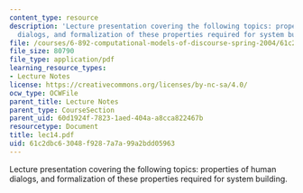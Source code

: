 ```yaml
---
content_type: resource
description: 'Lecture presentation covering the following topics: properties of human
  dialogs, and formalization of these properties required for system building.'
file: /courses/6-892-computational-models-of-discourse-spring-2004/61c2dbc63048f9287a7a99a2bdd05963_lec14.pdf
file_size: 80790
file_type: application/pdf
learning_resource_types:
- Lecture Notes
license: https://creativecommons.org/licenses/by-nc-sa/4.0/
ocw_type: OCWFile
parent_title: Lecture Notes
parent_type: CourseSection
parent_uid: 60d1924f-7823-1aed-404a-a8cca822467b
resourcetype: Document
title: lec14.pdf
uid: 61c2dbc6-3048-f928-7a7a-99a2bdd05963
---
```

Lecture presentation covering the following topics: properties of human dialogs, and formalization of these properties required for system building.